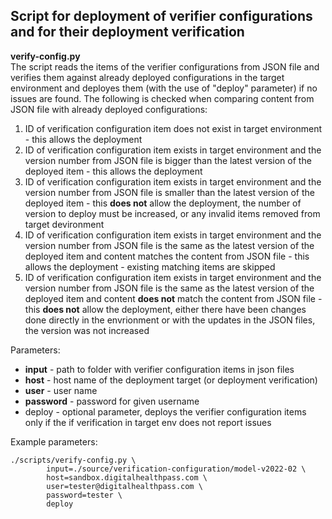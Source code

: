 ## Script for deployment of verifier configurations and for their deployment verification
**verify-config.py**   
The script reads the items of the verifier configurations from JSON file and verifies them against already deployed configurations in the target environment and deployes them (with the use of "deploy" parameter) if no issues are found. The following is checked when comparing content from JSON file with already deployed configurations:
  1. ID of verification configuration item does not exist in target environment - this allows the deployment
  2. ID of verification configuration item exists in target environment and the version number from JSON file is bigger than the latest version of the deployed item - this allows the deployment
  3. ID of verification configuration item exists in target environment and the version number from JSON file is smaller than the latest version of the deployed item - this **does not** allow the deployment, the number of version to deploy must be increased, or any invalid items removed from target devironment
  4. ID of verification configuration item exists in target environment and the version number from JSON file is the same as the latest version of the deployed item and content matches the content from JSON file - this allows the deployment - existing matching items are skipped
  5. ID of verification configuration item exists in target environment and the version number from JSON file is the same as the latest version of the deployed item and content **does not** match the content from JSON file - this **does not** allow the deployment, either there have been changes done directly in the envrionment or with the updates in the JSON files, the version was not increased  
  
  
Parameters: 
 - **input** - path to folder with verifier configuration items in json files
 - **host** - host name of the deployment target (or deployment verification)
 - **user** - user name
 - **password** - password for given username
 - deploy - optional parameter, deploys the verifier configuration items only if the if verification in target env does not report issues 
 
Example parameters:
```
./scripts/verify-config.py \
        input=./source/verification-configuration/model-v2022-02 \
        host=sandbox.digitalhealthpass.com \
        user=tester@digitalhealthpass.com \
        password=tester \
        deploy
```